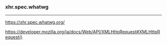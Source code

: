 ### xhr.spec.whatwg
---

https://xhr.spec.whatwg.org/

https://developer.mozilla.org/ja/docs/Web/API/XMLHttpRequest#XMLHttpRequest()
















